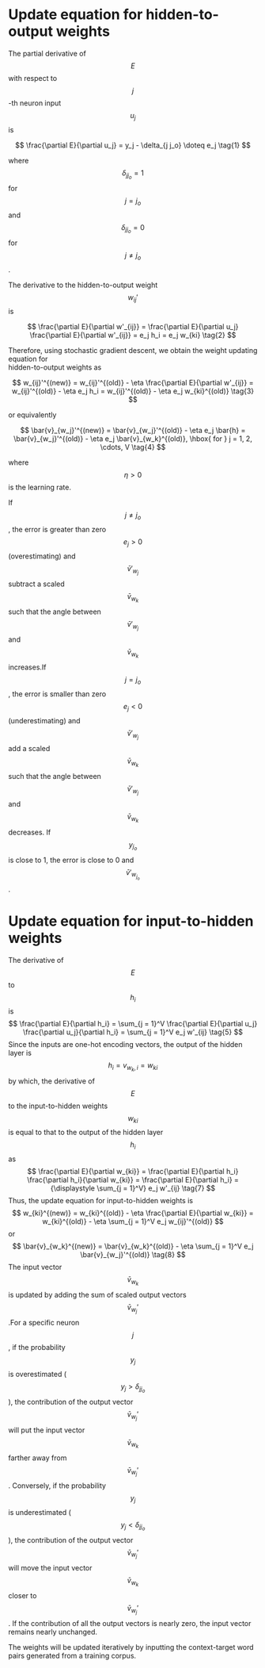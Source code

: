 # Update equation for hidden-to-output weights

The partial derivative of $$E$$ with respect to $$j$$-th neuron input $$u_j$$ is


$$
\frac{\partial E}{\partial u_j} = y_j - \delta_{j j_o} \doteq e_j \tag{1}
$$


where $$\delta_{j j_o} = 1$$ for $$j = j_o$$ and $$\delta_{j j_o} = 0$$ for $$j \neq j_o$$.

The derivative to the hidden-to-output weight $$w_{ij}'$$ is


$$
\frac{\partial E}{\partial w'_{ij}} = \frac{\partial E}{\partial u_j} \frac{\partial E}{\partial w'_{ij}} = e_j h_i = e_j w_{ki} 
\tag{2}
$$


Therefore, using stochastic gradient descent, we obtain the weight updating equation for  
 hidden-to-output weights as


$$
w_{ij}'^{(new)} = w_{ij}'^{(old)} - \eta \frac{\partial E}{\partial w'_{ij}}
= w_{ij}'^{(old)} - \eta e_j h_i = w_{ij}'^{(old)} - \eta e_j w_{ki}^{(old)} \tag{3}
$$


or equivalently


$$
\bar{v}_{w_j}'^{(new)} = \bar{v}_{w_j}'^{(old)} - \eta e_j \bar{h} 
= \bar{v}_{w_j}'^{(old)} - \eta e_j \bar{v}_{w_k}^{(old)}, \hbox{ for } j = 1, 2, \cdots, V \tag{4}
$$


where $$\eta > 0$$ is the learning rate.

If $$j \neq j_o$$, the error is greater than zero $$e_j > 0$$ \(overestimating\) and $$\bar{v}'_{w_j}$$ subtract a scaled $$\bar{v}_{w_k}$$such that the angle between $$\bar{v}'_{w_j}$$ and $$\bar{v}_{w_k}$$ increases.If $$j = j_o$$, the error is smaller than zero $$e_j < 0$$ \(underestimating\) and $$\bar{v}'_{w_j}$$ add a scaled $$\bar{v}_{w_k}$$such that the angle between $$\bar{v}'_{w_j}$$ and $$\bar{v}_{w_k}$$ decreases. If $$y_{j_o}$$ is close to 1, the error is close to 0 and $$\bar{v}'_{w_{j_o}}$$.

# Update equation for input-to-hidden weights

The derivative of $$E$$  to $$h_i$$ is 
$$
\frac{\partial E}{\partial h_i} = \sum_{j = 1}^V \frac{\partial E}{\partial u_j} \frac{\partial u_j}{\partial h_i} 
 = \sum_{j = 1}^V e_j w'_{ij} \tag{5}
$$
Since the inputs are one-hot encoding vectors, the output of the hidden layer is 
$$
h_i = v_{w_k, i} = w_{ki} \tag{6}
$$
by which, the derivative of $$E$$ to the input-to-hidden weights $$w_{ki}$$ is equal to that to the output of the hidden layer $$h_i$$ as 
$$
\frac{\partial E}{\partial w_{ki}} = \frac{\partial E}{\partial h_i} \frac{\partial h_i}{\partial w_{ki}} = \frac{\partial E}{\partial h_i}
  = {\displaystyle \sum_{j = 1}^V} e_j w'_{ij} \tag{7}
$$
Thus, the update equation for input-to-hidden weights is 
$$
w_{ki}^{(new)} = w_{ki}^{(old)} - \eta \frac{\partial E}{\partial w_{ki}}  = w_{ki}^{(old)} - \eta \sum_{j = 1}^V e_j w_{ij}'^{(old)}
$$
or 
$$
\bar{v}_{w_k}^{(new)} = \bar{v}_{w_k}^{(old)} - \eta \sum_{j = 1}^V e_j \bar{v}_{w_j}'^{(old)} \tag{8}
$$
The input vector $$\bar{v}_{w_k}$$ is updated by adding the sum of scaled output vectors $$\bar{v}_{w_j}'$$.For a specific neuron $$j$$, if the probability $$y_j$$ is overestimated \($$y_j > \delta_{j j_o}$$\), the contribution of the output vector $$\bar{v}_{w_j}'$$ will put the input vector $$\bar{v}_{w_k}$$ farther away from $$\bar{v}_{w_j}'$$. Conversely, if the probability $$y_j$$ is underestimated \($$y_j < \delta_{j j_o}$$\), the contribution of the output vector $$\bar{v}_{w_j}'$$ will move the input vector $$\bar{v}_{w_k}$$ closer to $$\bar{v}_{w_j}'$$. If the contribution of all the output vectors is nearly zero, the input vector remains nearly unchanged.

The weights will be updated iteratively by inputting the context-target word pairs generated from a training corpus.

